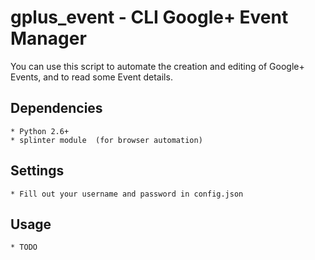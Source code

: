 gplus_event - CLI Google+ Event Manager
==========================================
You can use this script to automate the creation and editing of Google+ Events, and to read some Event details.

Dependencies
------------
    * Python 2.6+
    * splinter module  (for browser automation)

Settings
--------
    * Fill out your username and password in config.json


Usage
-----
    * TODO